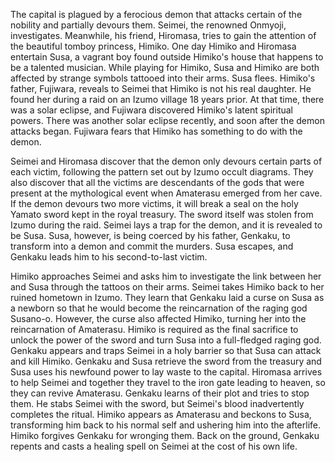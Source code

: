 The capital is plagued by a ferocious demon that attacks certain of the nobility and partially devours them. Seimei, the renowned Onmyoji, investigates. Meanwhile, his friend, Hiromasa, tries to gain the attention of the beautiful tomboy princess, Himiko. One day Himiko and Hiromasa entertain Susa, a vagrant boy found outside Himiko's house that happens to be a talented musician. While playing for Himiko, Susa and Himiko are both affected by strange symbols tattooed into their arms. Susa flees. Himiko's father, Fujiwara, reveals to Seimei that Himiko is not his real daughter. He found her during a raid on an Izumo village 18 years prior. At that time, there was a solar eclipse, and Fujiwara discovered Himiko's latent spiritual powers. There was another solar eclipse recently, and soon after the demon attacks began. Fujiwara fears that Himiko has something to do with the demon.

Seimei and Hiromasa discover that the demon only devours certain parts of each victim, following the pattern set out by Izumo occult diagrams. They also discover that all the victims are descendants of the gods that were present at the mythological event when Amaterasu emerged from her cave. If the demon devours two more victims, it will break a seal on the holy Yamato sword kept in the royal treasury. The sword itself was stolen from Izumo during the raid. Seimei lays a trap for the demon, and it is revealed to be Susa. Susa, however, is being coerced by his father, Genkaku, to transform into a demon and commit the murders. Susa escapes, and Genkaku leads him to his second-to-last victim.

Himiko approaches Seimei and asks him to investigate the link between her and Susa through the tattoos on their arms. Seimei takes Himiko back to her ruined hometown in Izumo. They learn that Genkaku laid a curse on Susa as a newborn so that he would become the reincarnation of the raging god Susano-o. However, the curse also affected Himiko, turning her into the reincarnation of Amaterasu. Himiko is required as the final sacrifice to unlock the power of the sword and turn Susa into a full-fledged raging god. Genkaku appears and traps Seimei in a holy barrier so that Susa can attack and kill Himiko. Genkaku and Susa retrieve the sword from the treasury and Susa uses his newfound power to lay waste to the capital. Hiromasa arrives to help Seimei and together they travel to the iron gate leading to heaven, so they can revive Amaterasu. Genkaku learns of their plot and tries to stop them. He stabs Seimei with the sword, but Seimei's blood inadvertently completes the ritual. Himiko appears as Amaterasu and beckons to Susa, transforming him back to his normal self and ushering him into the afterlife. Himiko forgives Genkaku for wronging them. Back on the ground, Genkaku repents and casts a healing spell on Seimei at the cost of his own life.